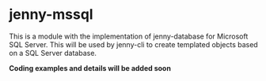 # jenny-mssql

This is a module with the implementation of jenny-database for Microsoft SQL Server.  This will
be used by jenny-cli to create templated objects based on a SQL Server database.

__Coding examples and details will be added soon__